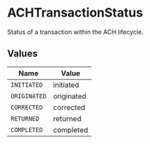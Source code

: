 # ACHTransactionStatus

Status of a transaction within the ACH lifecycle.


## Values

| Name         | Value        |
| ------------ | ------------ |
| `INITIATED`  | initiated    |
| `ORIGINATED` | originated   |
| `CORRECTED`  | corrected    |
| `RETURNED`   | returned     |
| `COMPLETED`  | completed    |